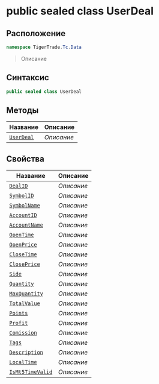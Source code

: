 
# public sealed class UserDeal
## Расположение
```csharp
namespace TigerTrade.Tc.Data
```



> Описание

## Синтаксис
```csharp
public sealed class UserDeal
```


## Методы
| Название | Описание |
| --- | --- |
| [`UserDeal`](./UserDeal.cs/Методы/UserDeal.md) | *Описание* |

## Свойства
| Название | Описание |
| --- | --- |
| [`DealID`](./UserDeal.cs/Свойства/DealID.md) | *Описание* |
| [`SymbolID`](./UserDeal.cs/Свойства/SymbolID.md) | *Описание* |
| [`SymbolName`](./UserDeal.cs/Свойства/SymbolName.md) | *Описание* |
| [`AccountID`](./UserDeal.cs/Свойства/AccountID.md) | *Описание* |
| [`AccountName`](./UserDeal.cs/Свойства/AccountName.md) | *Описание* |
| [`OpenTime`](./UserDeal.cs/Свойства/OpenTime.md) | *Описание* |
| [`OpenPrice`](./UserDeal.cs/Свойства/OpenPrice.md) | *Описание* |
| [`CloseTime`](./UserDeal.cs/Свойства/CloseTime.md) | *Описание* |
| [`ClosePrice`](./UserDeal.cs/Свойства/ClosePrice.md) | *Описание* |
| [`Side`](./UserDeal.cs/Свойства/Side.md) | *Описание* |
| [`Quantity`](./UserDeal.cs/Свойства/Quantity.md) | *Описание* |
| [`MaxQuantity`](./UserDeal.cs/Свойства/MaxQuantity.md) | *Описание* |
| [`TotalValue`](./UserDeal.cs/Свойства/TotalValue.md) | *Описание* |
| [`Points`](./UserDeal.cs/Свойства/Points.md) | *Описание* |
| [`Profit`](./UserDeal.cs/Свойства/Profit.md) | *Описание* |
| [`Comission`](./UserDeal.cs/Свойства/Comission.md) | *Описание* |
| [`Tags`](./UserDeal.cs/Свойства/Tags.md) | *Описание* |
| [`Description`](./UserDeal.cs/Свойства/Description.md) | *Описание* |
| [`LocalTime`](./UserDeal.cs/Свойства/LocalTime.md) | *Описание* |
| [`IsMt5TimeValid`](./UserDeal.cs/Свойства/IsMt5TimeValid.md) | *Описание* |



